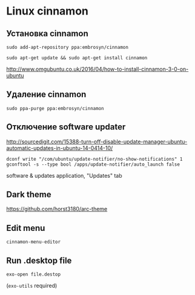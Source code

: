 Linux cinnamon
==============

Установка cinnamon
------------------

    sudo add-apt-repository ppa:embrosyn/cinnamon

    sudo apt-get update && sudo apt-get install cinnamon

http://www.omgubuntu.co.uk/2016/04/how-to-install-cinnamon-3-0-on-ubuntu

Удаление cinnamon
-----------------

    sudo ppa-purge ppa:embrosyn/cinnamon

Отключение software updater
---------------------------

http://sourcedigit.com/15388-turn-off-disable-update-manager-ubuntu-automatic-updates-in-ubuntu-14-0414-10/


```
dconf write "/com/ubuntu/update-notifier/no-show-notifications" 1
gconftool -s --type bool /apps/update-notifier/auto_launch false
```

software & updates application, "Updates" tab

Dark theme
----------

https://github.com/horst3180/arc-theme

## Edit menu

`cinnamon-menu-editor`

## Run .desktop file

`exo-open file.destop`

(`exo-utils` required)
